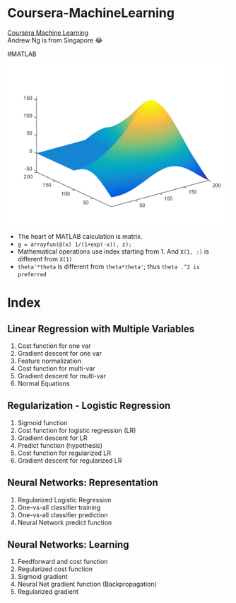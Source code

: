 # Coursera-MachineLearning
[Coursera Machine Learning](https://www.coursera.org/course/ml)  
Andrew Ng is from Singapore :joy:  

#MATLAB
![](/img/logo.png)  
* The heart of MATLAB calculation is matrix.  
* `g = arrayfun(@(x) 1/(1+exp(-x)), z);`
* Mathematical operations use index starting from 1. And `X(1, :)` is different from `X(1)`  
* `theta'*theta` is different from `theta*theta'`; thus `theta .^2 is preferred`


# Index
## Linear Regression with Multiple Variables
1. Cost function for one var
1. Gradient descent for one var
1. Feature normalization
1. Cost function for multi-var
1. Gradient descent for multi-var
1. Normal Equations 

## Regularization - Logistic Regression 
1. Sigmoid function
1. Cost function for logistic regression (LR)
1. Gradient descent for LR
1. Predict function (hypothesis)
1. Cost function for regularized LR 
1. Gradient descent for regularized LR 

## Neural Networks: Representation
1. Regularized Logistic Regression 
1. One-vs-all classifier training 
1. One-vs-all classifier prediction 
1. Neural Network predict function 

## Neural Networks: Learning
1. Feedforward and cost function 
1. Regularized cost function 
1. Sigmoid gradient
1. Neural Net gradient function (Backpropagation) 
1. Regularized gradient
